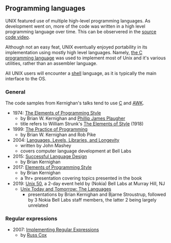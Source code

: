 ## Programming languages

UNIX featured use of multiple high-level programming languages. As development went on, more of the code was written in a high level programming language over time. This can be observered in the [source code video](./../source_code.md).

Although not an easy feat, UNIX eventually enjoyed portability in its implementation using mostly high level languages. Namely, [the C programming language](./C.md) was used to implement most of Unix and it's various utilities, rather than an assembler language.

All UNIX users will encounter a [shell](./shell.md) language, as it is typically the main interface to the OS.

### General

The code samples from Kernighan's talks tend to use [C](./C.md) and [AWK](./awk.md).

 * 1974: [The Elements of Programming Style](https://archive.org/details/elementsofprogra00kernrich/mode/2up)
   * by Brian W. Kernighan and [Phillip James Plaugher](https://www.plauger.com/)
   * title refers to William Strunk's [The Elements of Style](https://www.gutenberg.org/ebooks/37134) (1918)
 * 1999: [The Practice of Programming](https://www.cs.princeton.edu/~bwk/tpop.webpage/)
   * by Brian W. Kernighan and Rob Pike
 * 2004: [Languages, Levels, Libraries, and Longevity](https://dl.acm.org/ft_gateway.cfm?id=1039532&ftid=297456&dwn=1)
   * written by John Mashey
   * covers computer language development at Bell Labs
 * 2015: [Successful Language Design](https://www.youtube.com/watch?v=Sg4U4r_AgJU)
   * by Brian Kernighan
 * 2017: [Elements of Programming Style](https://www.youtube.com/watch?v=8SUkrR7ZfTA)
   * by Brian Kernighan
   * a 1hr+ presentation covering topics presented in the book
 * 2019: [Unix 50](https://www.bell-labs.com/unix50), a 2-day event held by (Nokia) Bell Labs at Murray Hill, NJ
   * [Unix Today and Tomorrow: The Languages](https://www.youtube.com/watch?v=xnCgoEyz31M)
     - presentations by Brian Kernighan and Bjarne Stroustrup, followed by 3 Nokia Bell Labs staff members, the latter 2 being largely unrelated
### Regular expressions

 * 2007: [Implementing Regular Expressions](https://swtch.com/~rsc/regexp/)
   * by [Russ Cox](https://swtch.com/~rsc/)

